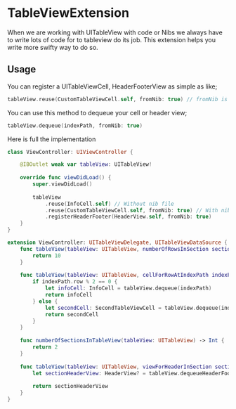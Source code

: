 # TableViewExtension

When we are working with UITableView with code or Nibs we always have to write lots of code for to tableview do its job. This extension helps you write more swifty way to do so.

## Usage

You can register a UITableViewCell, HeaderFooterView as simple as like;
```swift
tableView.reuse(CustomTableViewCell.self, fromNib: true) // fromNib is a optional. Default value is false.
```
You can use this method to dequeue your cell or header view;
```swift
tableView.dequeue(indexPath, fromNib: true)
```

Here is full the implementation

```swift
class ViewController: UIViewController {

    @IBOutlet weak var tableView: UITableView!
    
    override func viewDidLoad() {
        super.viewDidLoad()
        
        tableView
            .reuse(InfoCell.self) // Without nib file
            .reuse(CustomTableViewCell.self, fromNib: true) // With nib file
            .registerHeaderFooter(HeaderView.self, fromNib: true)
    }
}

extension ViewController: UITableViewDelegate, UITableViewDataSource {
    func tableView(tableView: UITableView, numberOfRowsInSection section: Int) -> Int {
        return 10
    }
    
    func tableView(tableView: UITableView, cellForRowAtIndexPath indexPath: NSIndexPath) -> UITableViewCell {
        if indexPath.row % 2 == 0 {
            let infoCell: InfoCell = tableView.dequeue(indexPath)
            return infoCell
        } else {
            let secondCell: SecondTableViewCell = tableView.dequeue(indexPath, fromNib: true)
            return secondCell
        }
    }
    
    func numberOfSectionsInTableView(tableView: UITableView) -> Int {
        return 2
    }
    
    func tableView(tableView: UITableView, viewForHeaderInSection section: Int) -> UIView? {
        let sectionHeaderView: HeaderView? = tableView.dequeueHeaderFooter(fromNib: true)
        
        return sectionHeaderView
    }
}

```
